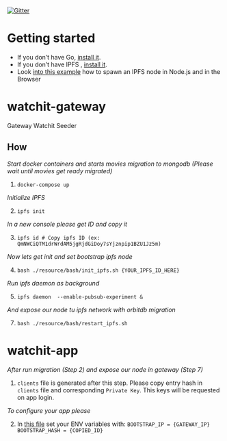 [![Gitter](https://badges.gitter.im/watchit-app/community.svg)](https://gitter.im/watchit-app/community?utm_source=badge&utm_medium=badge&utm_campaign=pr-badge)

# Getting started
* If you don’t have Go, [install it](https://golang.org/doc/install).
* If you don’t have IPFS , [install it](https://github.com/ipfs/go-ipfs#install).
* Look [into this example](https://mrh.io/2018-01-24-pushing-limits-ipfs-orbitdb/) how to spawn an IPFS node in Node.js and in the Browser



# watchit-gateway
Gateway Watchit Seeder

## How

*Start docker containers and starts movies migration to mongodb (Please wait until movies get ready migrated)*

1) `docker-compose up`

*Initialize IPFS*

2) `ipfs init`

*In a new console please get ID and copy it*

3) `ipfs id # Copy ipfs ID (ex: QmNWCiQTM1drWrdAM5jgRjdGiDoy7sYjznpip1BZU1Jz5m)`

*Now lets get init and set bootstrap ipfs node*

4) `bash ./resource/bash/init_ipfs.sh {YOUR_IPFS_ID_HERE}`

*Run ipfs daemon as background*

5) `ipfs daemon  --enable-pubsub-experiment &`

*And expose our node tu ipfs network with orbitdb migration*

7) `bash ./resource/bash/restart_ipfs.sh`


# watchit-app

*After run migration (Step 2) and expose our node in gateway (Step 7)*

1) `clients` file is generated after this step. Please copy entry hash in `clients` file and corresponding `Private Key`. This keys will be requested on app login. 

*To configure your app please*

2) In [this file](https://github.com/ZorrillosDev/watchit-desktop/blob/master/public/lib/settings/orbit.js) set your ENV variables with: `BOOTSTRAP_IP = {GATEWAY_IP} BOOTSTRAP_HASH = {COPIED_ID}`



